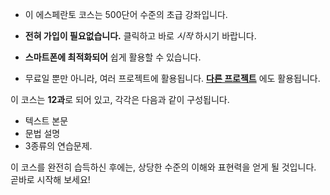 - 이 에스페란토 코스는 500단어 수준의 초급 강좌입니다.

- **전혀 가입이 필요없습니다.** 클릭하고 바로 *시작* 하시기 바랍니다.
- **스마트폰에 최적화되어** 쉽게 활용할 수 있습니다.
- 무료일 뿐만 아니라, 여러 프로젝트에 활용됩니다. **[다른 프로젝트](https://github.com/Esperanto/kurso-zagreba-metodo)** 에도 활용됩니다.

이 코스는 **12과**로 되어 있고, 각각은 다음과 같이 구성됩니다.

- 텍스트 본문
- 문법 설명
- 3종류의 연습문제.

이 코스를 완전히 습득하신 후에는, 상당한 수준의 이해와 표현력을 얻게 될 것입니다. 곧바로 시작해 보세요!
